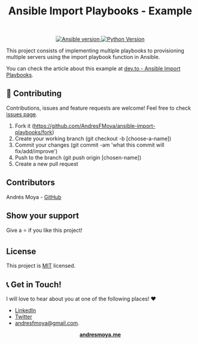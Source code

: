 <p>
  <h1 align="center">Ansible Import Playbooks - Example</h1>
</p>

<br>
<p align="center">
  <a href="https://www.terraform.io">
    <img src="https://img.shields.io/badge/Ansible-v2.9.6-brightgreen.svg" alt="Ansible version">
  </a>
  <a href="https://registry.terraform.io/providers/hashicorp/aws/2.60.0">
    <img src="https://img.shields.io/badge/Python-v3.8.2-brightgreen.svg" alt="Python Version">
  </a>
</p>



This project consists of implementing multiple playbooks to provisioning multiple servers using the import playbook function in Ansible.

You can check the article about this example at [dev.to - Ansible Import Playbooks](https://dev.to/andresfmoya/multiple-playbooks-in-ansible-2pdc). 

## 🤝 Contributing

Contributions, issues and feature requests are welcome! Feel free to check [issues page](https://github.com/AndresFMoya/react-rails_event_scheduler/issues).

1. Fork it (https://github.com/AndresFMoya/ansible-import-playbooks/fork)
2. Create your working branch (git checkout -b [choose-a-name])
3. Commit your changes (git commit -am 'what this commit will fix/add/improve')
4. Push to the branch (git push origin [chosen-name])
5. Create a new pull request


## Contributors

Andrés Moya - [GitHub](https://github.com/andresfmoya)

## Show your support

Give a ⭐️ if you like this project!

## License

This project is [MIT](https://github.com/AndresFMoya/ansible-import-playbooks/blob/master/LICENSE) licensed.

## 📞 Get in Touch!
I will love to hear about you at one of the following places! :heart:

- [LinkedIn](https://www.linkedin.com/in/andres-f-moya/)
- [Twitter](https://www.twitter.com/andmedev/) 
- <andresfmoya@gmail.com>.

<p align="center">
  <strong>
    <a href="https://andresmoya.me">andresmoya.me</a>
</strong>
</p>